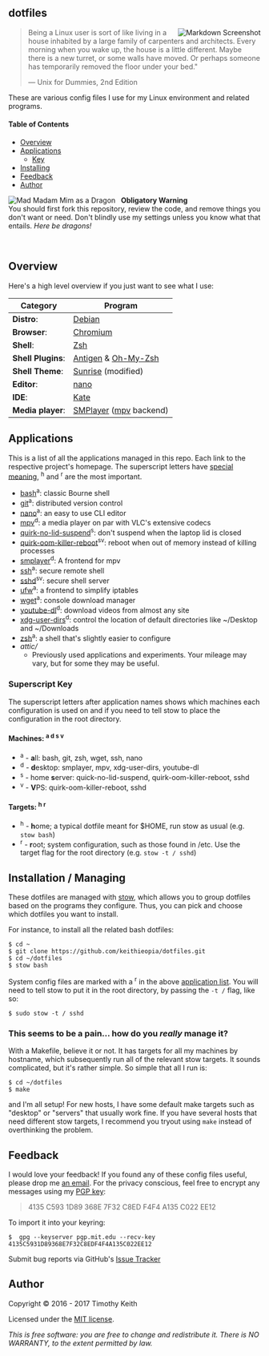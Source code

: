 ## dotfiles

<img align="right" alt="Markdown Screenshot" src="https://raw.githubusercontent.com/keithieopia/dotfiles/master/.readme-assets/markdown_circle.png">

> Being a Linux user is sort of like living in a house inhabited by a large family of carpenters and architects. Every morning when you wake up, the house is a little different. Maybe there is a new turret, or some walls have moved. Or perhaps someone has temporarily removed the floor under your bed."
>  
> — Unix for Dummies, 2nd Edition

These are various config files I use for my Linux environment and related programs.

#### Table of Contents
- [Overview](#overview)
- [Applications](#apps)
  - [Key](#apps-key)
- [Installing](#stow)
- [Feedback](#feedback)
- [Author](#author)


<img alt="Mad Madam Mim as a Dragon" style="padding-right: 8px" align="left" src="https://raw.githubusercontent.com/keithieopia/dotfiles/master/.readme-assets/mad_madam_min.png">

**Obligatory Warning**  
You should first fork this repository, review the code, and remove things you don't want or need. Don't blindly use my settings unless you know what that entails. *Here be dragons!*

<br>

## Overview
<a name="overview"></a>
Here's a high level overview if you just want to see what I use:

| Category           | Program                                                                              |
| ------------------ | ------------------------------------------------------------------------------------ |
| **Distro**:        | [Debian](https://www.debian.org/)                                                    |
| **Browser**:       | [Chromium](https://www.chromium.org)                                                 |
| **Shell**:         | [Zsh](http://zsh.sourceforge.net/)                                                   |
| **Shell Plugins**: | [Antigen](http://antigen.sharats.me/) & [Oh-My-Zsh](http://ohmyz.sh/)                |
| **Shell Theme**:   | [Sunrise](https://github.com/robbyrussell/oh-my-zsh/wiki/themes#sunrise) (modified)  |
| **Editor**:        | [nano](http://www.nano-editor.org)                                                   |
| **IDE**:           | [Kate](https://kate-editor.org/)                                                     |
| **Media player**:  | [SMPlayer](http://www.smplayer.info/) ([mpv](https://mpv.io) backend)                |


## Applications
<a name="apps"></a>
This is a list of all the applications managed in this repo. Each link to the respective project's homepage. The superscript letters have [special meaning](#apps-keys), <sup>h</sup> and <sup>r</sup> are the most important.

- [bash](https://www.gnu.org/software/bash/)<sup>a</sup>: classic Bourne shell
- [git](https://git-scm.com/)<sup>a</sup>: distributed version control
- [nano](https://www.nano-editor.org/)<sup>a</sup>: an easy to use CLI editor
- [mpv](https://mpv.io/)<sup>d</sup>: a media player on par with VLC's extensive codecs
- [quirk-no-lid-suspend](https://wiki.debian.org/Suspend)<sup>s</sup>: don't suspend when the laptop lid is closed
- [quirk-oom-killer-reboot](https://www.debuntu.org/how-to-reboot-on-oom/)<sup>sv</sup>: reboot when out of memory instead of killing processes
- [smplayer](http://www.smplayer.info/)<sup>d</sup>: A frontend for mpv
- [ssh](http://www.openssh.com/)<sup>a</sup>: secure remote shell
- [sshd](http://www.openssh.com/)<sup>sv</sup>: secure shell server
- [ufw](https://wiki.debian.org/Uncomplicated%20Firewall%20%28ufw%29)<sup>a</sup>: a frontend to simplify iptables
- [wget](https://www.gnu.org/software/wget/)<sup>a</sup>: console download manager
- [youtube-dl](https://rg3.github.io/youtube-dl/)<sup>d</sup>: download videos from almost any site
- [xdg-user-dirs](https://www.freedesktop.org/wiki/Software/xdg-user-dirs/)<sup>d</sup>: control the location of default directories like ~/Desktop and ~/Downloads
- [zsh](http://zsh.sourceforge.net/)<sup>a</sup>: a shell that's slightly easier to configure
- *attic/*
  - Previously used applications and experiments. Your mileage may vary, but for some they may be useful.

### Superscript Key
<a name="apps-key"></a>

The superscript letters after application names shows which machines each configuration is used on and if you need to tell stow to place the configuration in the root directory.

#### Machines: <sup>a d s v</sup>
- <sup>a</sup> - **a**ll: bash, git, zsh, wget, ssh, nano
- <sup>d</sup> - **d**esktop: smplayer, mpv, xdg-user-dirs, youtube-dl
- <sup>s</sup> - home **s**erver: quick-no-lid-suspend, quirk-oom-killer-reboot, sshd
- <sup>v</sup> - **V**PS: quirk-oom-killer-reboot, sshd

#### Targets: <sup>h r</sup>
- <sup>h</sup> - **h**ome; a typical dotfile meant for $HOME, run stow as usual (e.g. `stow bash`)
- <sup>r</sup> - **r**oot; system configuration, such as those found in /etc. Use the target flag for the root directory (e.g. `stow -t / sshd`)


## Installation / Managing
<a name="stow"></a>
These dotfiles are managed with [stow](http://www.gnu.org/software/stow/), which allows you to group dotfiles based on the programs they configure. Thus, you can pick and choose which dotfiles you want to install.  

For instance, to install all the related bash dotfiles:

```console
$ cd ~  
$ git clone https://github.com/keithieopia/dotfiles.git  
$ cd ~/dotfiles  
$ stow bash
```

System config files are marked with a <sup>r</sup> in the above [application list](#apps). You will need to tell stow to put it in the root directory, by passing the `-t /` flag, like so:

```console
$ sudo stow -t / sshd
```

### This seems to be a pain... how do you *really* manage it?

With a Makefile, believe it or not. It has targets for all my machines by hostname, which subsequently run all of the relevant stow targets. It sounds complicated, but it's rather simple. So simple that all I run is:

```console
$ cd ~/dotfiles
$ make
```

and I'm all setup! For new hosts, I have some default make targets such as "desktop" or "servers" that usually work fine. If you have several hosts that need different stow targets, I recommend you tryout using `make` instead of overthinking the problem.

## Feedback
<a name="feedback"></a>
I would love your feedback! If you found any of these config files useful, please drop me [an email](mailto:timothykeith@gmail.com). For the privacy conscious, feel free to encrypt any messages using my [PGP key](http://pgp.mit.edu/pks/lookup?op=vindex&fingerprint=on&search=0xF4F4A135C022EE12):

> 4135 C593 1D89 368E 7F32 C8ED F4F4 A135 C022 EE12

To import it into your keyring:
```console
$  gpg --keyserver pgp.mit.edu --recv-key 4135C5931D89368E7F32C8EDF4F4A135C022EE12
```

Submit bug reports via GitHub's [Issue Tracker](https://github.com/keithieopia/dotfiles/issues)


## Author
<a name="author"></a>
Copyright &copy; 2016 - 2017 Timothy Keith

Licensed under the [MIT license](https://github.com/keithieopia/dotfiles/blob/master/LICENSE).

*This is free software: you are free to change and redistribute it. There is NO WARRANTY, to the extent permitted by law.*

